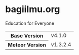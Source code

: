 # bagiilmu.org
Education for Everyone

<table>
  <tbody>
    <tr>
      <th>Base Version</th>
      <td>v4.1.0</td>
    </tr>
    <tr>
      <th>Meteor Version</th>
      <td>v1.3.2.4</td>
    </tr>
  </tbody>
</table>
